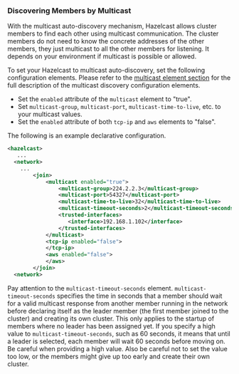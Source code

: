 

### Discovering Members by Multicast

With the multicast auto-discovery mechanism, Hazelcast allows cluster members to find each other using multicast communication. The cluster members do not need to know the concrete addresses of the other members, they just multicast to all the other members for listening. It depends on your environment if multicast is possible or allowed.

To set your Hazelcast to multicast auto-discovery, set the following configuration elements. Please refer to the [multicast element section](#multicast-element) for the full description of the multicast discovery configuration elements.

- Set the `enabled` attribute of the `multicast` element to "true".
- Set `multicast-group`, `multicast-port`, `multicast-time-to-live`, etc. to your multicast values.
- Set the `enabled` attribute of both `tcp-ip` and `aws` elements to "false".

The following is an example declarative configuration.

```xml
<hazelcast>
   ...
  <network>
    ...
        <join>
            <multicast enabled="true">
                <multicast-group>224.2.2.3</multicast-group>
                <multicast-port>54327</multicast-port>
                <multicast-time-to-live>32</multicast-time-to-live>
                <multicast-timeout-seconds>2</multicast-timeout-seconds>
                <trusted-interfaces>
                   <interface>192.168.1.102</interface>
                </trusted-interfaces>   
            </multicast>
            <tcp-ip enabled="false">
            </tcp-ip>
            <aws enabled="false">
            </aws>
        </join>
  <network>     
```

Pay attention to the `multicast-timeout-seconds` element. `multicast-timeout-seconds` specifies the time in seconds that a member should wait for a valid multicast response from another member running in the network before declaring itself as the leader member (the first member joined to the cluster) and creating its own cluster. This only applies to the startup of members where no leader has been assigned yet. If you specify a high value to `multicast-timeout-seconds`, such as 60 seconds, it means that until a leader is selected, each member will wait 60 seconds before moving on. Be careful when providing a high value. Also be careful not to set the value too low, or the members might give up too early and create their own cluster.



